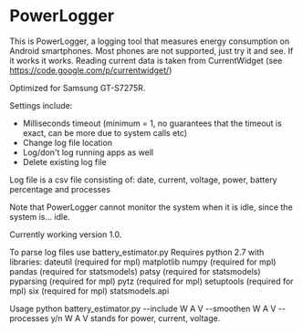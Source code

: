 # PowerLogger
This is PowerLogger, a logging tool that measures energy consumption on Android smartphones.
Most phones are not supported, just try it and see. If it works it works.
Reading current data is taken from CurrentWidget (see https://code.google.com/p/currentwidget/)

Optimized for Samsung GT-S7275R.

Settings include:
* Milliseconds timeout (minimum = 1, no guarantees that the timeout is exact, can be more due to system calls etc)
* Change log file location
* Log/don't log running apps as well
* Delete existing log file

Log file is a csv file consisting of: date, current, voltage, power, battery percentage and processes

Note that PowerLogger cannot monitor the system when it is idle, since the system is... idle.

Currently working version 1.0.

To parse log files use battery_estimator.py
Requires python 2.7 with libraries:
dateutil (required for mpl)
matplotlib
numpy (required for mpl)
pandas (required for statsmodels)
patsy (required for statsmodels)
pyparsing (required for mpl)
pytz (required for mpl)
setuptools (required for mpl)
six (required for mpl)
statsmodels.api

Usage python battery_estimator.py --include W A V --smoothen W A V --processes y/n
W A V stands for power, current, voltage.
